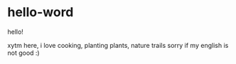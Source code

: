 # hello-word

hello!

xytm here, i love cooking, planting plants, nature trails
sorry if my english is not good :)
